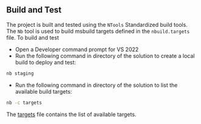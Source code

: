 ## Build and Test
The project is built and tested using the `NTools` Standardized build tools.  The `Nb` tool is used to build msbuild targets defined in the `nbuild.targets` file. To build and test

- Open a Developer command prompt for VS 2022
- Run the following command in directory of the solution to create a local build to deploy and test:
```bash
nb staging
```
- Run the following command in directory of the solution to list the available build targets:
```bash
nb -c targets
```
The [targets](./targets.md) file contains the list of available targets.